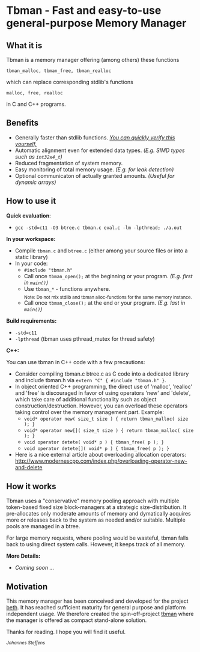 # Tbman - Fast and easy-to-use general-purpose Memory Manager

## What it is
Tbman is a memory manager offering (among others) these functions 

`tbman_malloc, tbman_free, tbman_realloc`

which can replace corresponding stdlib's functions

`malloc, free, realloc`

in C and C++ programs.

## Benefits
* Generally faster than stdlib functions. [*You can quickly verify this yourself.*](#how-to-use-it)
* Automatic alignment even for extended data types. *(E.g. SIMD types such as `int32x4_t`)*
* Reduced fragmentation of system memory.
* Easy monitoring of total memory usage. *(E.g. for leak detection)*
* Optional communicaton of actually granted amounts. *(Useful for dynamic arrays)*

## How to use it
**Quick evaluation**:
* `gcc -std=c11 -O3 btree.c tbman.c eval.c -lm -lpthread; ./a.out`

**In your workspace:**
* Compile `tbman.c` and `btree.c` (either among your source files or into a static library)
* In your code: 
  * `#include "tbman.h"`
  * Call once `tbman_open();` at the beginning or your program. *(E.g. first in `main()`)*
  * Use `tbman_*` - functions anywhere. 
    <br><sub>Note: Do not mix stdlib and tbman alloc-functions for the same memory instance.</sub>
  * Call once `tbman_close();` at the end or your program. *(E.g. last in `main()`)*

**Build requirements:**
* `-std=c11`
* `-lpthread`  (tbman uses pthread_mutex for thread safety)

**C++:**

You can use tbman in C++ code with a few precautions:
* Consider compiling tbman.c btree.c as C code into a dedicated library and include tbman.h via `extern "C" { #include "tbman.h" }`.
* In object oriented C++ programming, the direct use of 'malloc', 'realloc' and 'free' is discouraged in favor of using operators 'new' and 'delete', which take care of additional functionality such as object construction/destruction. However, you can overload these operators taking control over the memory management part. Example:
   * `void* operator new( size_t size ) { return tbman_malloc( size ); }`
   * `void* operator new[]( size_t size ) { return tbman_malloc( size ); }`
   * `void operator detete( void* p ) { tbman_free( p ); }`
   * `void operator detete[]( void* p ) { tbman_free( p ); }`
* Here is a nice external article about overloading allocation operators: http://www.modernescpp.com/index.php/overloading-operator-new-and-delete
   
## How it works
Tbman uses a "conservative" memory pooling approach with multiple token-based fixed size block-managers at a strategic size-distribution. It pre-allocates only moderate amounts of memory and dymatically acquires more or releases back to the system as needed and/or suitable. Multiple pools are managed in a btree.

For large memory requests, where pooling would be wasteful, tbman falls back to using direct system calls. However, it keeps track of all memory.

**More Details:**
* *Coming soon ...*

## Motivation
This memory manager has been conceived and developed for the project [beth](https://github.com/johsteffens/beth). It has reached sufficient maturity for general purpose and platform independent usage. We therefore created the spin-off-project [tbman](https://github.com/johsteffens/tbman) where the manager is offered as compact stand-alone solution.

Thanks for reading. I hope you will find it useful.

<sub>*Johannes Steffens*</sub>
